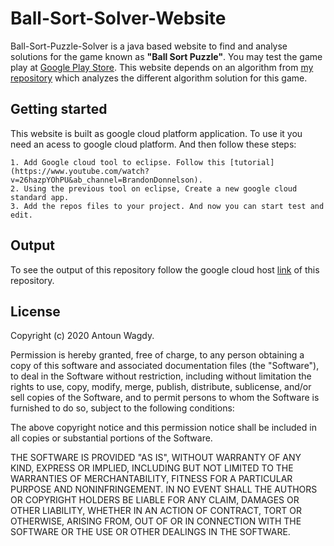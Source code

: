# Ball-Sort-Solver-Website
Ball-Sort-Puzzle-Solver is a java based website to find and analyse solutions for the game known as **"Ball Sort Puzzle"**. You may test the game play at [Google Play Store]([https://play.google.com/store/apps/details?id=com.GMA.Ball.Sort.Puzzle](https://play.google.com/store/apps/details?id=com.GMA.Ball.Sort.Puzzle)). This website depends on an algorithm from [my repository](https://github.com/AntounWagdy/Ball-Sort-Puzzle-Solver) which analyzes the different algorithm solution for this game.

## Getting started
This website is built as google cloud platform application. To use it you need an acess to google cloud platform. And then follow these steps:
  
    1. Add Google cloud tool to eclipse. Follow this [tutorial](https://www.youtube.com/watch?v=26hazpYOhPU&ab_channel=BrandonDonnelson).  
    2. Using the previous tool on eclipse, Create a new google cloud standard app.
    3. Add the repos files to your project. And now you can start test and edit.
    
## Output
To see the output of this repository follow the google cloud host [link]([https://ball-sort-solver-283820.uc.r.appspot.com/]) of this repository.

## License
Copyright (c) 2020 Antoun Wagdy.

Permission is hereby granted, free of charge, to any person obtaining a copy of this software and associated documentation files (the "Software"), to deal in the Software without restriction, including without limitation the rights to use, copy, modify, merge, publish, distribute, sublicense, and/or sell copies of the Software, and to permit persons to whom the Software is furnished to do so, subject to the following conditions:

The above copyright notice and this permission notice shall be included in all copies or substantial portions of the Software.

THE SOFTWARE IS PROVIDED "AS IS", WITHOUT WARRANTY OF ANY KIND, EXPRESS OR IMPLIED, INCLUDING BUT NOT LIMITED TO THE WARRANTIES OF MERCHANTABILITY, FITNESS FOR A PARTICULAR PURPOSE AND NONINFRINGEMENT. IN NO EVENT SHALL THE AUTHORS OR COPYRIGHT HOLDERS BE LIABLE FOR ANY CLAIM, DAMAGES OR OTHER LIABILITY, WHETHER IN AN ACTION OF CONTRACT, TORT OR OTHERWISE, ARISING FROM, OUT OF OR IN CONNECTION WITH THE SOFTWARE OR THE USE OR OTHER DEALINGS IN THE SOFTWARE.
